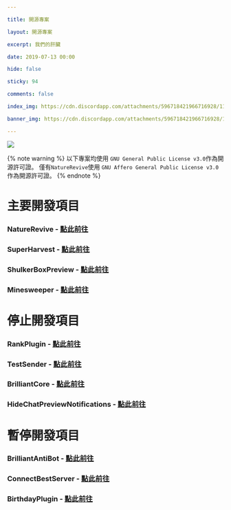 ```yaml
---

title: 開源專案

layout: 開源專案

excerpt: 我們的肝臟

date: 2019-07-13 00:00

hide: false

sticky: 94

comments: false

index_img: https://cdn.discordapp.com/attachments/596718421966716928/1101782159989145711/AddText_04-29-04.08.44.png

banner_img: https://cdn.discordapp.com/attachments/596718421966716928/1101782159989145711/AddText_04-29-04.08.44.png

---
```


![](https://media.discordapp.net/attachments/596718421966716928/971190210928992267/AddText_05-04-06.36.35.png)

{% note warning %}
以下專案均使用 `GNU General Public License v3.0`作為開源許可證。
僅有` NatureRevive `使用 ` GNU Affero General Public License v3.0 `作為開源許可證。
{% endnote %}

# 主要開發項目

### NatureRevive - [點此前往](https://github.com/BrilliantTeam/NatureRevive)
### SuperHarvest - [點此前往](https://github.com/BrilliantTeam/SuperHarvest)
### ShulkerBoxPreview - [點此前往](https://github.com/BrilliantTeam/ShulkerBoxPreview)
### Minesweeper - [點此前往](https://github.com/BrilliantTeam/Minesweeper)

# 停止開發項目

### RankPlugin - [點此前往](https://github.com/BrilliantTeam/RankPlugin)
### TestSender - [點此前往](https://github.com/BrilliantTeam/TestSender)
### BrilliantCore - [點此前往](https://github.com/BrilliantTeam/BrilliantCore)
### HideChatPreviewNotifications - [點此前往](https://github.com/BrilliantTeam/HideChatPreviewNotifications)

# 暫停開發項目

### BrilliantAntiBot - [點此前往](https://github.com/BrilliantTeam/BrilliantAntiBot)
### ConnectBestServer - [點此前往](https://github.com/BrilliantTeam/ConnectBestServer)
### BirthdayPlugin - [點此前往](https://github.com/BrilliantTeam/BirthdayPlugin)

